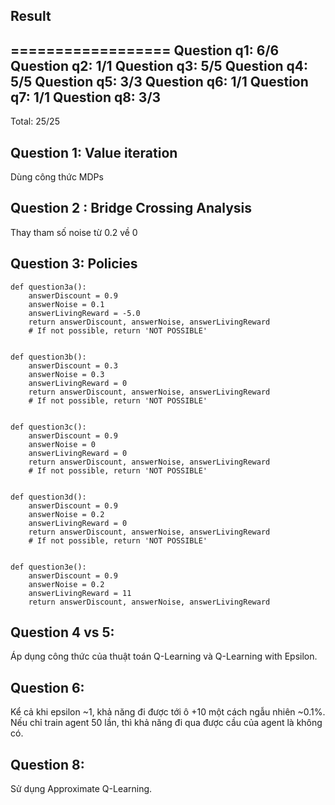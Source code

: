 ## Result 

==================
Question q1: 6/6
Question q2: 1/1
Question q3: 5/5
Question q4: 5/5
Question q5: 3/3
Question q6: 1/1
Question q7: 1/1
Question q8: 3/3
------------------
Total: 25/25


## Question 1: Value iteration

Dùng công thức  MDPs

## Question 2 : Bridge Crossing Analysis
Thay tham số noise từ 0.2 về 0

## Question 3: Policies

    def question3a():
        answerDiscount = 0.9
        answerNoise = 0.1
        answerLivingReward = -5.0
        return answerDiscount, answerNoise, answerLivingReward
        # If not possible, return 'NOT POSSIBLE'


    def question3b():
        answerDiscount = 0.3
        answerNoise = 0.3
        answerLivingReward = 0
        return answerDiscount, answerNoise, answerLivingReward
        # If not possible, return 'NOT POSSIBLE'


    def question3c():
        answerDiscount = 0.9
        answerNoise = 0
        answerLivingReward = 0
        return answerDiscount, answerNoise, answerLivingReward
        # If not possible, return 'NOT POSSIBLE'


    def question3d():
        answerDiscount = 0.9
        answerNoise = 0.2
        answerLivingReward = 0
        return answerDiscount, answerNoise, answerLivingReward
        # If not possible, return 'NOT POSSIBLE'


    def question3e():
        answerDiscount = 0.9
        answerNoise = 0.2
        answerLivingReward = 11
        return answerDiscount, answerNoise, answerLivingReward

## Question 4 vs 5: 
Áp dụng công thức của thuật toán Q-Learning và Q-Learning with Epsilon.
## Question 6:
Kể cả khi epsilon ~1, khả năng đi được tới ô +10 một cách ngẫu nhiên ~0.1%. Nếu chỉ train agent 50 lần, thì khả năng đi qua được cầu của agent là không có.
## Question 8:
Sử dụng Approximate Q-Learning.


